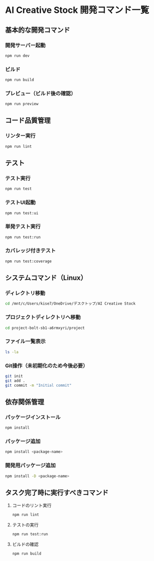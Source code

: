# AI Creative Stock 開発コマンド一覧

## 基本的な開発コマンド

### 開発サーバー起動
```bash
npm run dev
```

### ビルド
```bash
npm run build
```

### プレビュー（ビルド後の確認）
```bash
npm run preview
```

## コード品質管理

### リンター実行
```bash
npm run lint
```

## テスト

### テスト実行
```bash
npm run test
```

### テストUI起動
```bash
npm run test:ui
```

### 単発テスト実行
```bash
npm run test:run
```

### カバレッジ付きテスト
```bash
npm run test:coverage
```

## システムコマンド（Linux）

### ディレクトリ移動
```bash
cd /mnt/c/Users/kise7/OneDrive/デスクトップ/AI Creative Stock
```

### プロジェクトディレクトリへ移動
```bash
cd project-bolt-sb1-a6rmxyri/project
```

### ファイル一覧表示
```bash
ls -la
```

### Git操作（未初期化のため今後必要）
```bash
git init
git add .
git commit -m "Initial commit"
```

## 依存関係管理

### パッケージインストール
```bash
npm install
```

### パッケージ追加
```bash
npm install <package-name>
```

### 開発用パッケージ追加
```bash
npm install -D <package-name>
```

## タスク完了時に実行すべきコマンド

1. コードのリント実行
   ```bash
   npm run lint
   ```

2. テストの実行
   ```bash
   npm run test:run
   ```

3. ビルドの確認
   ```bash
   npm run build
   ```
